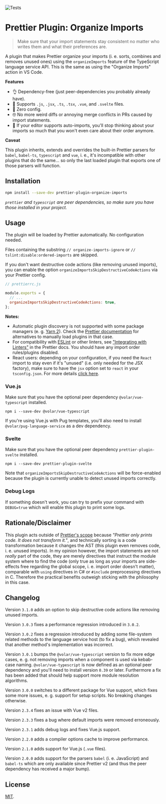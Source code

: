 ![Tests](https://github.com/simonhaenisch/prettier-plugin-organize-imports/workflows/Tests/badge.svg)

# Prettier Plugin: Organize Imports

> Make sure that your import statements stay consistent no matter who writes them and what their preferences are.

A plugin that makes Prettier organize your imports (i. e. sorts, combines and removes unused ones) using the `organizeImports` feature of the TypeScript language service API. This is the same as using the "Organize Imports" action in VS Code.

**Features**

- 👌 Dependency-free (just peer-dependencies you probably already have).
- 💪 Supports `.js`, `.jsx`, `.ts`, `.tsx`, `.vue`, and `.svelte` files.
- 🚀 Zero config.
- 🤓 No more weird diffs or annoying merge conflicts in PRs caused by import statements.
- 🤯 If your editor supports auto-imports, you'll stop thinking about your imports so much that you won't even care about their order anymore.

**Caveat**

This plugin inherits, extends and overrides the built-in Prettier parsers for `babel`, `babel-ts`, `typescript` and `vue`, i. e., it's incompatible with other plugins that do the same... so only the last loaded plugin that exports one of those parsers will function.

## Installation

```sh
npm install --save-dev prettier-plugin-organize-imports
```

_`prettier` and `typescript` are peer dependencies, so make sure you have those installed in your project._

## Usage

The plugin will be loaded by Prettier automatically. No configuration needed.

Files containing the substring `// organize-imports-ignore` or `// tslint:disable:ordered-imports` are skipped.

If you don't want destructive code actions (like removing unused imports), you can enable the option `organizeImportsSkipDestructiveCodeActions` via your Prettier config.

```js
// prettierrc.js

module.exports = {
  // ...
  organizeImportsSkipDestructiveCodeActions: true,
};
```

**Notes:**

- Automatic plugin discovery is not supported with some package managers (e. g. [Yarn 2](https://github.com/prettier/prettier/issues/8474)). Check the [Prettier documentation](https://prettier.io/docs/en/plugins.html) for alternatives to manually load plugins in that case.
- For compatibility with [ESLint](https://eslint.org/) or other linters, see ["Integrating with Linters"](https://prettier.io/docs/en/integrating-with-linters.html) in the Prettier docs. You should have any import order rules/plugins disabled.
- React users: depending on your configuration, if you need the `React` import to stay even if it's "unused" (i.e. only needed for the JSX factory), make sure to have the `jsx` option set to `react` in your `tsconfig.json`. For more details [click here](https://www.typescriptlang.org/docs/handbook/jsx.html#basic-usage).

### Vue.js

Make sure that you have the optional peer dependency `@volar/vue-typescript` installed.

```
npm i --save-dev @volar/vue-typescript
```

If you're using Vue.js with Pug templates, you'll also need to install `@volar/pug-language-service` as a dev dependency.

### Svelte

Make sure that you have the optional peer dependency `prettier-plugin-svelte` installed.

```
npm i --save-dev prettier-plugin-svelte
```

Note that `organizeImportsSkipDestructiveCodeActions` will be force-enabled because the plugin is currently unable to detect unused imports correctly.

### Debug Logs

If something doesn't work, you can try to prefix your command with `DEBUG=true` which will enable this plugin to print some logs.

## Rationale/Disclaimer

This plugin acts outside of [Prettier's scope](https://prettier.io/docs/en/rationale#what-prettier-is-_not_-concerned-about) because _"Prettier only prints code. It does not transform it."_, and technically sorting is a code transformation because it changes the AST (this plugin even removes code, i. e. unused imports). In my opinion however, the import statements are not _really_ part of the code, they are merely directives that instruct the module system where to find the code (only true as long as your imports are side-effects free regarding the global scope, i. e. import order doesn't matter), comparable with `using` directives in C# or `#include` preprocessing directives in C. Therefore the practical benefits outweigh sticking with the philosophy in this case.

## Changelog

Version `3.1.0` adds an option to skip destructive code actions like removing unused imports.

Version `3.0.3` fixes a performance regression introduced in `3.0.2`.

Version `3.0.2` fixes a regression introduced by adding some file-system related methods to the language service host (to fix a bug), which revealed that another method's implementation was incorrect.

Version `3.0.1` bumps the `@volar/vue-typescript` version to fix more edge cases, e. g. not removing imports when a component is used via kebab-case naming. `@volar/vue-typescript` is now defined as an optional peer dependency and you'll need to install version `0.39` or later. Furthermore a fix has been added that should help support more module resolution algorithms.

Version `3.0.0` switches to a different package for Vue support, which fixes some more issues, e. g. support for setup scripts. No breaking changes otherwise.

Version `2.3.4` fixes an issue with Vue v2 files.

Version `2.3.3` fixes a bug where default imports were removed erroneously.

Version `2.3.1` adds debug logs and fixes Vue.js support.

Version `2.2.0` adds a compiler options cache to improve performance.

Version `2.1.0` adds support for Vue.js (`.vue` files).

Version `2.0.0` adds support for the parsers `babel` (i. e. JavaScript) and `babel-ts` which are only available since Prettier v2 (and thus the peer dependency has received a major bump).

## License

[MIT](/license).
